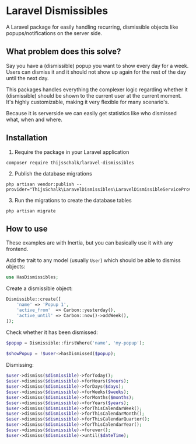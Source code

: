 # Laravel Dismissibles

A Laravel package for easily handling recurring, dismissible objects like popups/notifications on the server side.

## What problem does this solve?
Say you have a (dismissible) popup you want to show every day for a week. Users can dismiss it and it should not show up again for the rest of the day until the next day.

This packages handles everything the complexer logic regarding whether it (dismissible) should be shown to the current user at the current moment. It's highly customizable, making it very flexible for many scenario's.

Because it is serverside we can easily get statistics like who dismissed what, when and where.

## Installation
1. Require the package in your Laravel application
```shell
composer require thijsschalk/laravel-dismissibles
```
 
2. Publish the database migrations
```shell
php artisan vendor:publish --provider="ThijsSchalk\LaravelDismissibles\LaravelDismissibleServiceProvider"
```

3. Run the migrations to create the database tables
```shell
php artisan migrate
```

## How to use
These examples are with Inertia, but you can basically use it with any frontend.

Add the trait to any model (usually `User`) which should be able to dismiss objects:
```php
use HasDismissibles;
```

Create a dismissible object:
```php
Dismissible::create([
    'name' => 'Popup 1',
    'active_from'  => Carbon::yesterday(),
    'active_until' => Carbon::now()->addWeek(),
]);
```

Check whether it has been dismissed:
```php
$popup = Dismissible::firstWhere('name', 'my-popup');
    
$showPopup = !$user->hasDismissed($popup);
```

Dismissing:
```php
$user->dismiss($dismissible)->forToday();
$user->dismiss($dismissible)->forHours($hours);
$user->dismiss($dismissible)->forDays($days);
$user->dismiss($dismissible)->forWeeks($weeks);
$user->dismiss($dismissible)->forMonths($months);
$user->dismiss($dismissible)->forYears($years);
$user->dismiss($dismissible)->forThisCalendarWeek();
$user->dismiss($dismissible)->forThisCalendarMonth();
$user->dismiss($dismissible)->forThisCalendarQuarter();
$user->dismiss($dismissible)->forThisCalendarYear();
$user->dismiss($dismissible)->forever();
$user->dismiss($dismissible)->until($dateTime);
```
